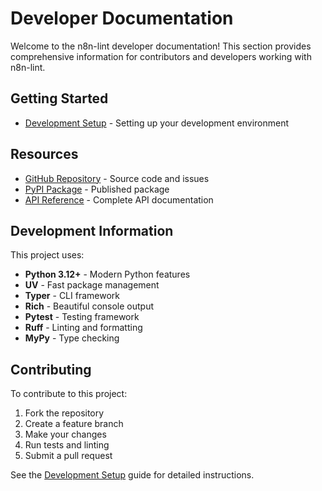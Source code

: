 # Developer Documentation

Welcome to the n8n-lint developer documentation! This section provides comprehensive information for contributors and developers working with n8n-lint.

## Getting Started

- [Development Setup](development-setup.md) - Setting up your development environment

## Resources

- [GitHub Repository](https://github.com/capp3/n8n_lint) - Source code and issues
- [PyPI Package](https://pypi.org/project/n8n-lint/) - Published package
- [API Reference](../api-reference/index.md) - Complete API documentation

## Development Information

This project uses:

- **Python 3.12+** - Modern Python features
- **UV** - Fast package management
- **Typer** - CLI framework
- **Rich** - Beautiful console output
- **Pytest** - Testing framework
- **Ruff** - Linting and formatting
- **MyPy** - Type checking

## Contributing

To contribute to this project:

1. Fork the repository
2. Create a feature branch
3. Make your changes
4. Run tests and linting
5. Submit a pull request

See the [Development Setup](development-setup.md) guide for detailed instructions.
